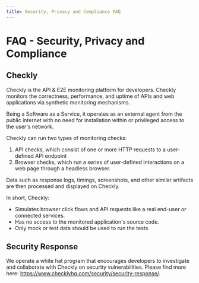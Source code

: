 ```yaml
---
title: Security, Privacy and Compliance FAQ  
---
```

# FAQ - Security, Privacy and Compliance

## Checkly
Checkly is the API & E2E monitoring platform for developers. Checkly monitors the correctness, performance, and uptime of APIs and web applications via synthetic monitoring mechanisms.

Being a Software as a Service, it operates as an external agent from the public internet with no need for installation within or privileged access to the user's network.

Checkly can run two types of monitoring checks:

1. API checks, which consist of one or more HTTP requests to a user-defined API endpoint
2. Browser checks, which run a series of user-defined interactions on a web page through a headless browser.

Data such as response logs, timings, screenshots, and other similar artifacts are then processed and displayed on Checkly.

In short, Checkly:

- Simulates browser click flows and API requests like a real end-user or connected services.
- Has no access to the monitored application's source code.
- Only mock or test data should be used to run the tests.

## Security Response
We operate a white hat program that encourages developers to investigate and collaborate with Checkly on security vulnerabilities. Please find more here: https://www.checklyhq.com/security/security-response/.
